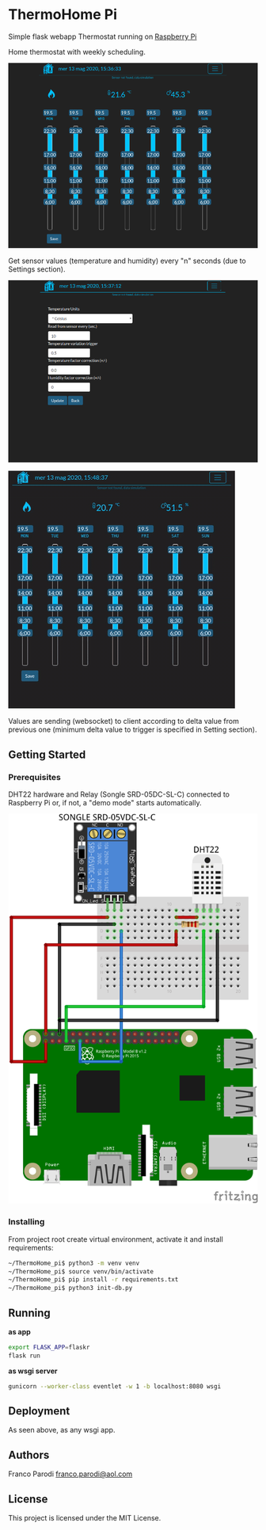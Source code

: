 # ThermoHome Pi
Simple flask webapp Thermostat running on [Raspberry Pi](https://www.raspberrypi.org/) 

Home thermostat with weekly scheduling.

![Home](docs/ThermoHome_pi_home.png)

Get sensor values (temperature and humidity) every "n" seconds (due to Settings section).

![Settings](docs/ThermoHome_pi_settings.png)

![Demo](docs/ThermoHome_pi_demo.gif)

Values are sending (websocket) to client according to delta value from
previous one (minimum delta value to trigger is specified in Setting section).

## Getting Started

### Prerequisites
DHT22 hardware and Relay (Songle SRD-05DC-SL-C) connected to Raspberry Pi or, if not, a "demo mode" starts automatically.

![Schema](docs/ThermoHome_pi_schema.png)

### Installing

From project root create virtual environment, activate it and install requirements:

```sh
~/ThermoHome_pi$ python3 -m venv venv
~/ThermoHome_pi$ source venv/bin/activate
~/ThermoHome_pi$ pip install -r requirements.txt
~/ThermoHome_pi$ python3 init-db.py
```

## Running

__as app__

```sh
export FLASK_APP=flaskr
flask run
```

__as wsgi server__

```sh
gunicorn --worker-class eventlet -w 1 -b localhost:8080 wsgi
```

## Deployment

As seen above, as any wsgi app.

## Authors 

Franco Parodi <franco.parodi@aol.com>

## License

This project is licensed under the MIT License.

